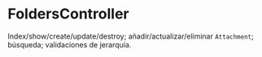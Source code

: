 # FoldersController

Index/show/create/update/destroy; añadir/actualizar/eliminar `Attachment`; búsqueda; validaciones de jerarquía.
